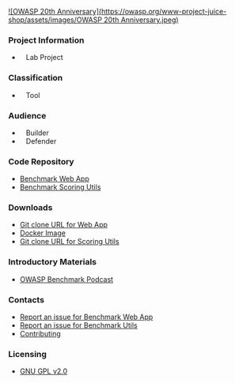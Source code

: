 [![OWASP 20th Anniversary](https://owasp.org/www-project-juice-shop/assets/images/OWASP 20th Anniversary.jpeg)](https://20thanniversary.owasp.org/)

### Project Information
* <i class="fas fa-flask" style="font-size: 1.2em; color:#FFA500;"></i><span style="font-size:1.0em;padding-left:12px;">Lab Project</span>

### Classification
* <i class="fas fa-tools" style="font-size: 1.2em; color:#233e81;"></i><span style="font-size:1.0em;padding-left:12px;">Tool</span>

### Audience
* <i class="fas fa-toolbox" style="font-size: 1.2em; color:#233e81;"></i><span style="font-size:1.0em;padding-left:12px;">Builder</span> 
* <i class="fas fa-shield-alt" style="font-size: 1.2em; color:#233e81;"></i><span style="font-size:1.0em;padding-left:12px;">Defender</span>

### Code Repository
* [Benchmark Web App](https://github.com/OWASP-Benchmark/BenchmarkJava)
* [Benchmark Scoring Utils](https://github.com/OWASP-Benchmark/BenchmarkUtils)

### Downloads
* [Git clone URL for Web App](https://github.com/OWASP-Benchmark/BenchmarkJava.git)
* [Docker Image](https://hub.docker.com/r/owasp/benchmark)
* [Git clone URL for Scoring Utils](https://github.com/OWASP-Benchmark/BenchmarkUtils.git)

### Introductory Materials
* [OWASP Benchmark Podcast](https://soundcloud.com/owasp-podcast/owasp-benchmark-project-w-dave-wichers)

### Contacts
* [Report an issue for Benchmark Web App](https://github.com/OWASP-Benchmark/BenchmarkJava/issues)
* [Report an issue for Benchmark Utils](https://github.com/OWASP-Benchmark/BenchmarkUtils/issues)
* [Contributing](mailto://dave.wichers@owasp.org)

### Licensing
* [GNU GPL v2.0](http://choosealicense.com/licenses/gpl-2.0/)

